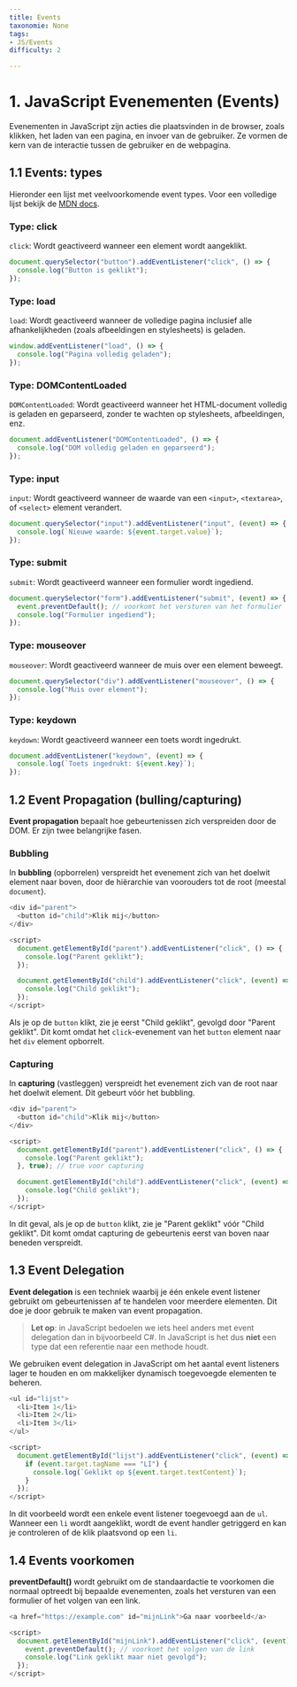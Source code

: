 ```yaml
---
title: Events
taxonomie: None
tags:
- JS/Events
difficulty: 2

---
```


# 1. JavaScript Evenementen (Events)
Evenementen in JavaScript zijn acties die plaatsvinden in de browser, zoals klikken, het laden van een pagina, en invoer van de gebruiker. Ze vormen de kern van de interactie tussen de gebruiker en de webpagina.

## 1.1 Events: types
Hieronder een lijst met veelvoorkomende event types. Voor een volledige lijst bekijk de [MDN docs](https://developer.mozilla.org/en-US/docs/Web/Events).

### Type: click
`click`: Wordt geactiveerd wanneer een element wordt aangeklikt.
```javascript
document.querySelector("button").addEventListener("click", () => {
  console.log("Button is geklikt");
});
```

### Type: load
`load`: Wordt geactiveerd wanneer de volledige pagina inclusief alle afhankelijkheden (zoals afbeeldingen en stylesheets) is geladen.
```javascript
window.addEventListener("load", () => {
  console.log("Pagina volledig geladen");
});
```

### Type: DOMContentLoaded
`DOMContentLoaded`: Wordt geactiveerd wanneer het HTML-document volledig is geladen en geparseerd, zonder te wachten op stylesheets, afbeeldingen, enz.
```javascript
document.addEventListener("DOMContentLoaded", () => {
  console.log("DOM volledig geladen en geparseerd");
});
```

### Type: input
`input`: Wordt geactiveerd wanneer de waarde van een `<input>`, `<textarea>`, of `<select>` element verandert.
```javascript
document.querySelector("input").addEventListener("input", (event) => {
  console.log(`Nieuwe waarde: ${event.target.value}`);
});
```

### Type: submit
`submit`: Wordt geactiveerd wanneer een formulier wordt ingediend.
```javascript
document.querySelector("form").addEventListener("submit", (event) => {
  event.preventDefault(); // voorkomt het versturen van het formulier
  console.log("Formulier ingediend");
});
```

### Type: mouseover
`mouseover`: Wordt geactiveerd wanneer de muis over een element beweegt.
```javascript
document.querySelector("div").addEventListener("mouseover", () => {
  console.log("Muis over element");
});
```

### Type: keydown
`keydown`: Wordt geactiveerd wanneer een toets wordt ingedrukt.
```javascript
document.addEventListener("keydown", (event) => {
  console.log(`Toets ingedrukt: ${event.key}`);
});
```

## 1.2 Event Propagation (bulling/capturing)
**Event propagation** bepaalt hoe gebeurtenissen zich verspreiden door de DOM. Er zijn twee belangrijke fasen.

### Bubbling
In **bubbling** (opborrelen) verspreidt het evenement zich van het doelwit element naar boven, door de hiërarchie van voorouders tot de root (meestal `document`).
```javascript
<div id="parent">
  <button id="child">Klik mij</button>
</div>

<script>
  document.getElementById("parent").addEventListener("click", () => {
    console.log("Parent geklikt");
  });

  document.getElementById("child").addEventListener("click", (event) => {
    console.log("Child geklikt");
  });
</script>
```

Als je op de `button` klikt, zie je eerst "Child geklikt", gevolgd door "Parent geklikt". Dit komt omdat het `click`\-evenement van het `button` element naar het `div` element opborrelt.

### Capturing
In **capturing** (vastleggen) verspreidt het evenement zich van de root naar het doelwit element. Dit gebeurt vóór het bubbling.

```javascript
<div id="parent">
  <button id="child">Klik mij</button>
</div>

<script>
  document.getElementById("parent").addEventListener("click", () => {
    console.log("Parent geklikt");
  }, true); // true voor capturing

  document.getElementById("child").addEventListener("click", (event) => {
    console.log("Child geklikt");
  });
</script>
```

In dit geval, als je op de `button` klikt, zie je "Parent geklikt" vóór "Child geklikt". Dit komt omdat capturing de gebeurtenis eerst van boven naar beneden verspreidt.

## 1.3 Event Delegation
**Event delegation** is een techniek waarbij je één enkele event listener gebruikt om gebeurtenissen af te handelen voor meerdere elementen. Dit doe je door gebruik te maken van event propagation.

> **Let op**: in JavaScript bedoelen we iets heel anders met event delegation dan in bijvoorbeeld C#. In JavaScript is het dus **niet** een type dat een referentie naar een methode houdt.

We gebruiken event delegation in JavaScript om het aantal event listeners lager te houden en om makkelijker dynamisch toegevoegde elementen te beheren.

```javascript
<ul id="lijst">
  <li>Item 1</li>
  <li>Item 2</li>
  <li>Item 3</li>
</ul>

<script>
  document.getElementById("lijst").addEventListener("click", (event) => {
    if (event.target.tagName === "LI") {
      console.log(`Geklikt op ${event.target.textContent}`);
    }
  });
</script>
```

In dit voorbeeld wordt een enkele event listener toegevoegd aan de `ul`. Wanneer een `li` wordt aangeklikt, wordt de event handler getriggerd en kan je controleren of de klik plaatsvond op een `li`.

## 1.4 Events voorkomen
**preventDefault()** wordt gebruikt om de standaardactie te voorkomen die normaal optreedt bij bepaalde evenementen, zoals het versturen van een formulier of het volgen van een link.

```javascript
<a href="https://example.com" id="mijnLink">Ga naar voorbeeld</a>

<script>
  document.getElementById("mijnLink").addEventListener("click", (event) => {
    event.preventDefault(); // voorkomt het volgen van de link
    console.log("Link geklikt maar niet gevolgd");
  });
</script>
```
